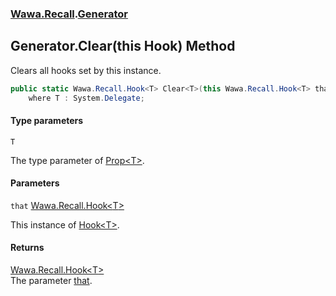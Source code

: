 ### [Wawa.Recall](Wawa.Recall.md 'Wawa.Recall').[Generator](Generator.md 'Wawa.Recall.Generator')

## Generator.Clear<T>(this Hook<T>) Method

Clears all hooks set by this instance.

```csharp
public static Wawa.Recall.Hook<T> Clear<T>(this Wawa.Recall.Hook<T> that)
    where T : System.Delegate;
```
#### Type parameters

<a name='Wawa.Recall.Generator.Clear_T_(thisWawa.Recall.Hook_T_).T'></a>

`T`

The type parameter of [Prop&lt;T&gt;](Prop{T}.md 'Wawa.Recall.Prop<T>').
#### Parameters

<a name='Wawa.Recall.Generator.Clear_T_(thisWawa.Recall.Hook_T_).that'></a>

`that` [Wawa.Recall.Hook&lt;](Hook{T}.md 'Wawa.Recall.Hook<T>')[T](Generator.Clear{T}(Hook{T}).md#Wawa.Recall.Generator.Clear_T_(thisWawa.Recall.Hook_T_).T 'Wawa.Recall.Generator.Clear<T>(this Wawa.Recall.Hook<T>).T')[&gt;](Hook{T}.md 'Wawa.Recall.Hook<T>')

This instance of [Hook&lt;T&gt;](Hook{T}.md 'Wawa.Recall.Hook<T>').

#### Returns
[Wawa.Recall.Hook&lt;](Hook{T}.md 'Wawa.Recall.Hook<T>')[T](Generator.Clear{T}(Hook{T}).md#Wawa.Recall.Generator.Clear_T_(thisWawa.Recall.Hook_T_).T 'Wawa.Recall.Generator.Clear<T>(this Wawa.Recall.Hook<T>).T')[&gt;](Hook{T}.md 'Wawa.Recall.Hook<T>')  
The parameter [that](Generator.Clear{T}(Hook{T}).md#Wawa.Recall.Generator.Clear_T_(thisWawa.Recall.Hook_T_).that 'Wawa.Recall.Generator.Clear<T>(this Wawa.Recall.Hook<T>).that').